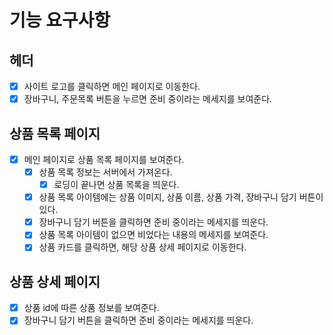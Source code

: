 # 기능 요구사항

## 헤더

- [x] 사이트 로고를 클릭하면 메인 페이지로 이동한다.
- [x] 장바구니, 주문목록 버튼을 누르면 준비 중이라는 메세지를 보여준다.

## 상품 목록 페이지

- [x] 메인 페이지로 상품 목록 페이지를 보여준다.
  - [x] 상품 목록 정보는 서버에서 가져온다.
    - [x] 로딩이 끝나면 상품 목록을 띄운다.
  - [x] 상품 목록 아이템에는 상품 이미지, 상품 이름, 상품 가격, 장바구니 담기 버튼이 있다.
  - [x] 장바구니 담기 버튼을 클릭하면 준비 중이라는 메세지를 띄운다.
  - [x] 상품 목록 아이템이 없으면 비었다는 내용의 메세지를 보여준다.
  - [x] 상품 카드를 클릭하면, 해당 상품 상세 페이지로 이동한다.

## 상품 상세 페이지

- [x] 상품 id에 따른 상품 정보를 보여준다.
- [x] 장바구니 담기 버튼을 클릭하면 준비 중이라는 메세지를 띄운다.
